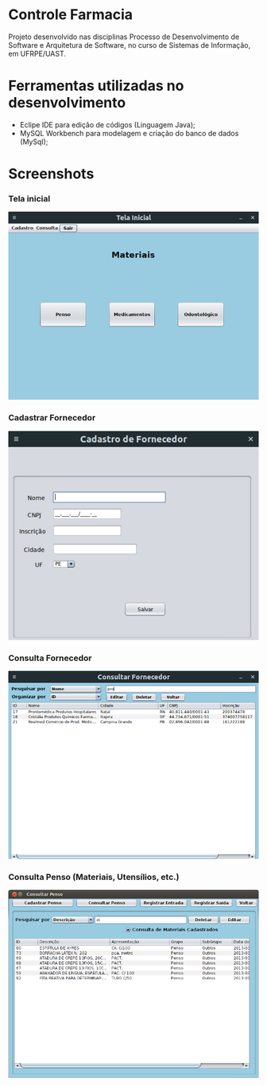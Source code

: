 # Controle Farmacia
Projeto desenvolvido nas disciplinas Processo de Desenvolvimento de Software e Arquitetura de Software, no curso de Sistemas de Informação, em UFRPE/UAST.

# Ferramentas utilizadas no desenvolvimento
- Eclipe IDE para edição de códigos (Linguagem Java);
- MySQL Workbench para modelagem e criação do banco de dados (MySql);


# Screenshots

### Tela inicial

![Tela inicial](screenshots/screenshot_tela_inicial.png)

### Cadastrar Fornecedor

![Cadastrar Fornecedor](screenshots/screenshot_cadastrar_fornecedor.png)

### Consulta Fornecedor

![Consulta Fornecedor](screenshots/screenshot_consulta_fornecedor.png)

### Consulta Penso (Materiais, Utensílios, etc.)

![Consulta Penso](screenshots/screenshot_consulta_penso.png)
